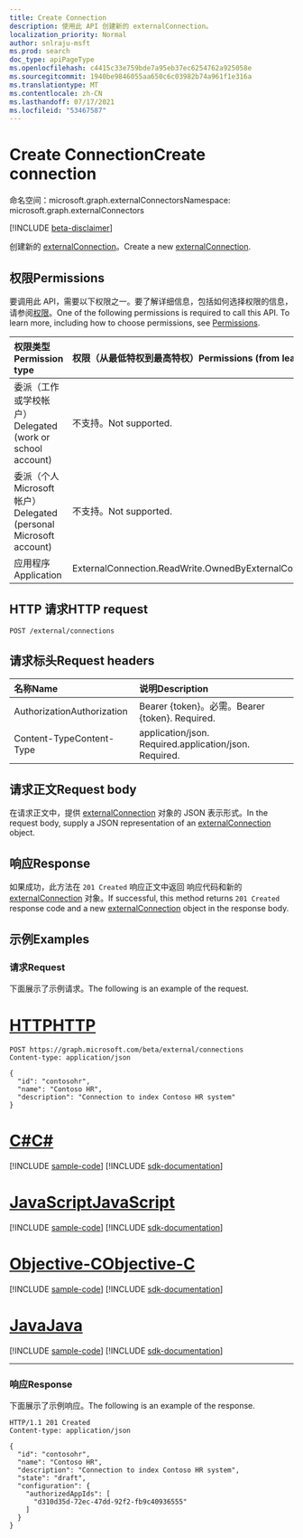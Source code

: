 ```yaml
---
title: Create Connection
description: 使用此 API 创建新的 externalConnection。
localization_priority: Normal
author: snlraju-msft
ms.prod: search
doc_type: apiPageType
ms.openlocfilehash: c4415c33e759bde7a95eb37ec6254762a925058e
ms.sourcegitcommit: 1940be9846055aa650c6c03982b74a961f1e316a
ms.translationtype: MT
ms.contentlocale: zh-CN
ms.lasthandoff: 07/17/2021
ms.locfileid: "53467587"
---
```

# <a name="create-connection"></a><span data-ttu-id="79419-103">Create Connection</span><span class="sxs-lookup"><span data-stu-id="79419-103">Create connection</span></span>

<span data-ttu-id="79419-104">命名空间：microsoft.graph.externalConnectors</span><span class="sxs-lookup"><span data-stu-id="79419-104">Namespace: microsoft.graph.externalConnectors</span></span>

[!INCLUDE [beta-disclaimer](../../includes/beta-disclaimer.md)]

<span data-ttu-id="79419-105">创建新的 [externalConnection](../resources/externalconnectors-externalconnection.md)。</span><span class="sxs-lookup"><span data-stu-id="79419-105">Create a new [externalConnection](../resources/externalconnectors-externalconnection.md).</span></span>

## <a name="permissions"></a><span data-ttu-id="79419-106">权限</span><span class="sxs-lookup"><span data-stu-id="79419-106">Permissions</span></span>

<span data-ttu-id="79419-p101">要调用此 API，需要以下权限之一。要了解详细信息，包括如何选择权限的信息，请参阅[权限](/graph/permissions-reference)。</span><span class="sxs-lookup"><span data-stu-id="79419-p101">One of the following permissions is required to call this API. To learn more, including how to choose permissions, see [Permissions](/graph/permissions-reference).</span></span>

| <span data-ttu-id="79419-109">权限类型</span><span class="sxs-lookup"><span data-stu-id="79419-109">Permission type</span></span>                        | <span data-ttu-id="79419-110">权限（从最低特权到最高特权）</span><span class="sxs-lookup"><span data-stu-id="79419-110">Permissions (from least to most privileged)</span></span> |
|:---------------------------------------|:--------------------------------------------|
| <span data-ttu-id="79419-111">委派（工作或学校帐户）</span><span class="sxs-lookup"><span data-stu-id="79419-111">Delegated (work or school account)</span></span>     | <span data-ttu-id="79419-112">不支持。</span><span class="sxs-lookup"><span data-stu-id="79419-112">Not supported.</span></span> |
| <span data-ttu-id="79419-113">委派（个人 Microsoft 帐户）</span><span class="sxs-lookup"><span data-stu-id="79419-113">Delegated (personal Microsoft account)</span></span> | <span data-ttu-id="79419-114">不支持。</span><span class="sxs-lookup"><span data-stu-id="79419-114">Not supported.</span></span> |
| <span data-ttu-id="79419-115">应用程序</span><span class="sxs-lookup"><span data-stu-id="79419-115">Application</span></span>                            | <span data-ttu-id="79419-116">ExternalConnection.ReadWrite.OwnedBy</span><span class="sxs-lookup"><span data-stu-id="79419-116">ExternalConnection.ReadWrite.OwnedBy</span></span> |

## <a name="http-request"></a><span data-ttu-id="79419-117">HTTP 请求</span><span class="sxs-lookup"><span data-stu-id="79419-117">HTTP request</span></span>

<!-- { "blockType": "ignored" } -->

```http
POST /external/connections
```

## <a name="request-headers"></a><span data-ttu-id="79419-118">请求标头</span><span class="sxs-lookup"><span data-stu-id="79419-118">Request headers</span></span>

| <span data-ttu-id="79419-119">名称</span><span class="sxs-lookup"><span data-stu-id="79419-119">Name</span></span>          | <span data-ttu-id="79419-120">说明</span><span class="sxs-lookup"><span data-stu-id="79419-120">Description</span></span>                 |
|:--------------|:----------------------------|
| <span data-ttu-id="79419-121">Authorization</span><span class="sxs-lookup"><span data-stu-id="79419-121">Authorization</span></span> | <span data-ttu-id="79419-p102">Bearer {token}。必需。</span><span class="sxs-lookup"><span data-stu-id="79419-p102">Bearer {token}. Required.</span></span>   |
| <span data-ttu-id="79419-124">Content-Type</span><span class="sxs-lookup"><span data-stu-id="79419-124">Content-Type</span></span>  | <span data-ttu-id="79419-p103">application/json. Required.</span><span class="sxs-lookup"><span data-stu-id="79419-p103">application/json. Required.</span></span> |

## <a name="request-body"></a><span data-ttu-id="79419-127">请求正文</span><span class="sxs-lookup"><span data-stu-id="79419-127">Request body</span></span>

<span data-ttu-id="79419-128">在请求正文中，提供 [externalConnection](../resources/externalconnectors-externalconnection.md) 对象的 JSON 表示形式。</span><span class="sxs-lookup"><span data-stu-id="79419-128">In the request body, supply a JSON representation of an [externalConnection](../resources/externalconnectors-externalconnection.md) object.</span></span>

## <a name="response"></a><span data-ttu-id="79419-129">响应</span><span class="sxs-lookup"><span data-stu-id="79419-129">Response</span></span>

<span data-ttu-id="79419-130">如果成功，此方法在 `201 Created` 响应正文中返回 响应代码和新的 [externalConnection](../resources/externalconnectors-externalconnection.md) 对象。</span><span class="sxs-lookup"><span data-stu-id="79419-130">If successful, this method returns `201 Created` response code and a new [externalConnection](../resources/externalconnectors-externalconnection.md) object in the response body.</span></span>

## <a name="examples"></a><span data-ttu-id="79419-131">示例</span><span class="sxs-lookup"><span data-stu-id="79419-131">Examples</span></span>

### <a name="request"></a><span data-ttu-id="79419-132">请求</span><span class="sxs-lookup"><span data-stu-id="79419-132">Request</span></span>

<span data-ttu-id="79419-133">下面展示了示例请求。</span><span class="sxs-lookup"><span data-stu-id="79419-133">The following is an example of the request.</span></span>

# <a name="http"></a>[<span data-ttu-id="79419-134">HTTP</span><span class="sxs-lookup"><span data-stu-id="79419-134">HTTP</span></span>](#tab/http)
<!-- {
  "blockType": "request",
  "name": "create_connection_from_external"
}-->

```http
POST https://graph.microsoft.com/beta/external/connections
Content-type: application/json

{
  "id": "contosohr",
  "name": "Contoso HR",
  "description": "Connection to index Contoso HR system"
}
```
# <a name="c"></a>[<span data-ttu-id="79419-135">C#</span><span class="sxs-lookup"><span data-stu-id="79419-135">C#</span></span>](#tab/csharp)
[!INCLUDE [sample-code](../includes/snippets/csharp/create-connection-from-external-csharp-snippets.md)]
[!INCLUDE [sdk-documentation](../includes/snippets/snippets-sdk-documentation-link.md)]

# <a name="javascript"></a>[<span data-ttu-id="79419-136">JavaScript</span><span class="sxs-lookup"><span data-stu-id="79419-136">JavaScript</span></span>](#tab/javascript)
[!INCLUDE [sample-code](../includes/snippets/javascript/create-connection-from-external-javascript-snippets.md)]
[!INCLUDE [sdk-documentation](../includes/snippets/snippets-sdk-documentation-link.md)]

# <a name="objective-c"></a>[<span data-ttu-id="79419-137">Objective-C</span><span class="sxs-lookup"><span data-stu-id="79419-137">Objective-C</span></span>](#tab/objc)
[!INCLUDE [sample-code](../includes/snippets/objc/create-connection-from-external-objc-snippets.md)]
[!INCLUDE [sdk-documentation](../includes/snippets/snippets-sdk-documentation-link.md)]

# <a name="java"></a>[<span data-ttu-id="79419-138">Java</span><span class="sxs-lookup"><span data-stu-id="79419-138">Java</span></span>](#tab/java)
[!INCLUDE [sample-code](../includes/snippets/java/create-connection-from-external-java-snippets.md)]
[!INCLUDE [sdk-documentation](../includes/snippets/snippets-sdk-documentation-link.md)]

---


<!-- markdownlint-disable MD024 -->
### <a name="response"></a><span data-ttu-id="79419-139">响应</span><span class="sxs-lookup"><span data-stu-id="79419-139">Response</span></span>
<!-- markdownlint-enable MD024 -->

<span data-ttu-id="79419-140">下面展示了示例响应。</span><span class="sxs-lookup"><span data-stu-id="79419-140">The following is an example of the response.</span></span>

<!-- {
  "blockType": "response",
  "truncated": true,
  "@odata.type": "microsoft.graph.externalConnectors.externalConnection"
} -->

```http
HTTP/1.1 201 Created
Content-type: application/json

{
  "id": "contosohr",
  "name": "Contoso HR",
  "description": "Connection to index Contoso HR system",
  "state": "draft",
  "configuration": {
    "authorizedAppIds": [
      "d310d35d-72ec-47dd-92f2-fb9c40936555"
    ]
  }
}
```

<!-- uuid: 16cd6b66-4b1a-43a1-adaf-3a886856ed98
2019-02-04 14:57:30 UTC -->
<!-- {
  "type": "#page.annotation",
  "description": "Create connection",
  "keywords": "",
  "section": "documentation",
  "tocPath": ""
}-->


